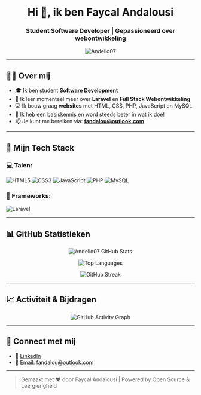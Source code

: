 <h1 align="center">Hi 👋, ik ben Faycal Andalousi</h1>
<h3 align="center">Student Software Developer | Gepassioneerd over webontwikkeling</h3>

<p align="center">
  <img src="https://komarev.com/ghpvc/?username=Andello07&label=Profile%20views&color=0e75b6&style=flat" alt="Andello07" />
</p>

---

## 🧑‍💻 Over mij

- 🎓 Ik ben student **Software Development**
- 🌱 Ik leer momenteel meer over **Laravel** en **Full Stack Webontwikkeling**
- 💻 Ik bouw graag **websites** met HTML, CSS, PHP, JavaScript en MySQL
- 🚀 Ik heb een basiskennis en word steeds beter in wat ik doe!
- 📫 Je kunt me bereiken via: **fandalou@outlook.com**

---

## 🚀 Mijn Tech Stack

### 💻 Talen:
![HTML5](https://img.shields.io/badge/html5-%23E34F26.svg?style=flat&logo=html5&logoColor=white)
![CSS3](https://img.shields.io/badge/css3-%231572B6.svg?style=flat&logo=css3&logoColor=white)
![JavaScript](https://img.shields.io/badge/javascript-%23323330.svg?style=flat&logo=javascript&logoColor=%23F7DF1E)
![PHP](https://img.shields.io/badge/php-%23777BB4.svg?style=flat&logo=php&logoColor=white)
![MySQL](https://img.shields.io/badge/mysql-%2300f.svg?style=flat&logo=mysql&logoColor=white)

### 🔧 Frameworks:
![Laravel](https://img.shields.io/badge/laravel-%23FF2D20.svg?style=flat&logo=laravel&logoColor=white)

---

## 📊 GitHub Statistieken

<p align="center">
  <img src="https://github-readme-stats.vercel.app/api?username=Andello07&show_icons=true&theme=tokyonight" alt="Andello07 GitHub Stats" />
</p>

<p align="center">
  <img src="https://github-readme-stats.vercel.app/api/top-langs/?username=Andello07&layout=compact&theme=tokyonight" alt="Top Languages" />
</p>

<p align="center">
  <img src="https://github-readme-streak-stats.herokuapp.com/?user=Andello07&theme=tokyonight" alt="GitHub Streak" />
</p>

---

## 📈 Activiteit & Bijdragen

<p align="center">
  <img src="https://github-readme-activity-graph.cyclic.app/graph?username=Andello07&theme=tokyo-night" alt="GitHub Activity Graph" />
</p>

---

## 🤝 Connect met mij

- 🔗 [LinkedIn](https://www.linkedin.com/in/faycal-andalousi-b52740359/)
- 📧 Email: fandalou@outlook.com

---

> Gemaakt met ❤️ door Faycal Andalousi | Powered by Open Source & Leergierigheid
